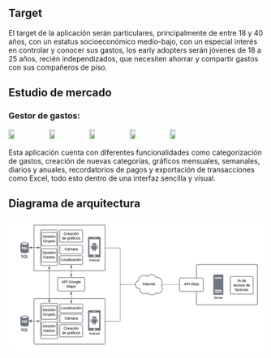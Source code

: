 ## Target

El target de la aplicación serán particulares, principalmente de entre 18 y 40 años, con un estatus socioeconómico medio-bajo, con un especial interés en controlar y conocer sus gastos, los early adopters serán jóvenes de 18 a 25 años, recién independizados, que necesiten ahorrar y compartir gastos con sus compañeros de piso.

## Estudio de mercado

### Gestor de gastos:

<img src="https://github.com/alvaroddiaz/APM/assets/72129484/289936f2-75c8-42b3-a1d1-118b8f85642a" width="15%" height="15%">
<img src="https://github.com/alvaroddiaz/APM/assets/72129484/a7ae9dbb-d886-49aa-86d8-4f691a0583ed" width="15%" height="15%">
<img src="https://github.com/alvaroddiaz/APM/assets/72129484/7fab648f-3370-4f9f-87d6-45fe8380d2e2" width="15%" height="15%">
<img src="https://github.com/alvaroddiaz/APM/assets/72129484/653367c8-ddc0-402f-af60-21316170f2f8" width="15%" height="15%">
<img src="https://github.com/alvaroddiaz/APM/assets/72129484/f11d6d5e-cec8-451e-b260-3428ea6cc709" width="15%" height="15%">

 Esta aplicación cuenta con diferentes funcionalidades como categorización de gastos, creación de nuevas categorías, gráficos mensuales, semanales, diarios y anuales, recordatorios de pagos y exportación de transacciones como Excel, todo esto dentro de una interfaz sencilla y visual.

## Diagrama de arquitectura

![Diagrama de arquitectura](https://github.com/alvaroddiaz/APM/blob/a02a7b6a3cdaa2b17a176e8924257bd36a2c4f6e/Diagrama%20APM.png)